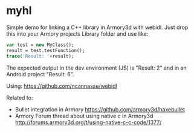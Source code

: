 # myhl
Simple demo for linking a C++ library in Armory3d with webidl.
Just drop this into your Armory projects Library folder and use like:

```haxe
var test = new MyClass();
result = test.testFunction();
trace('Result: '+result);
```

The expected output in the dev environment (JS) is "Result: 2" and in an Android project "Result: 6".



Using:
https://github.com/ncannasse/webidl

Related to:
- Bullet integration in Armory https://github.com/armory3d/haxebullet
- Armory Forum thread about using native c in Armory3d http://forums.armory3d.org/t/using-native-c-c-code/1377/
